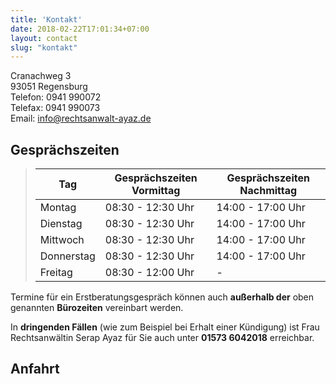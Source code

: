 ```yaml
---
title: 'Kontakt'
date: 2018-02-22T17:01:34+07:00
layout: contact
slug: "kontakt"
---
```


Cranachweg 3  
93051 Regensburg  
Telefon: 0941 990072  
Telefax: 0941 990073  
Email: [info@rechtsanwalt-ayaz.de](mailto:info@rechtsanwalt-ayaz.de)

## Gesprächszeiten

> | Tag        | Gesprächszeiten Vormittag | Gesprächszeiten Nachmittag |
> |------------|---------------------------|----------------------------|
> | Montag     | 08:30 - 12:30 Uhr         | 14:00 - 17:00 Uhr          |
> | Dienstag   | 08:30 - 12:30 Uhr         | 14:00 - 17:00 Uhr          |
> | Mittwoch   | 08:30 - 12:30 Uhr         | 14:00 - 17:00 Uhr          |
> | Donnerstag | 08:30 - 12:30 Uhr         | 14:00 - 17:00 Uhr          |
> | Freitag    | 08:30 - 12:00 Uhr         | -                          |

Termine für ein Erstberatungsgespräch können auch **außerhalb der** oben genannten **Bürozeiten** vereinbart werden.

In **dringenden Fällen** (wie zum Beispiel bei Erhalt einer Kündigung) ist Frau Rechtsanwältin Serap Ayaz für Sie auch unter **01573 6042018** erreichbar.

## Anfahrt

